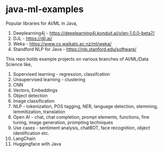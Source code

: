 # java-ml-examples

Popular libraries for AI/ML in Java,
1. Deeplearning4j - https://deeplearning4j.konduit.ai/v/en-1.0.0-beta7/
2. DJL - https://djl.ai/
3. Weka - https://www.cs.waikato.ac.nz/ml/weka/
4. Standford NLP for Java - https://nlp.stanford.edu/software/ 

This repo holds example projects on various branches of AI/ML/Data Science like,
1. Supervised learning - regression, classifcation
2. Unsupervised learning - clustering
3. CNN
4. Vectors, Embeddings
5. Object detection
6. Image classification
7. NLP - tokenization, POS tagging, NER, language detection, stemming, lemmitization, translation
8. Open AI - chat, chat completion, prompt elements, functions, fine tuning, image generation, prompting techniques
9. Use cases - sentiment analysis, chatBOT, face recognition, object identification etc.
10. LangChain
11. Huggingface with Java
